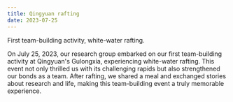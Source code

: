 ```yaml
---
title: Qingyuan rafting
date: 2023-07-25
---
```


First team-building activity, white-water rafting.

<!--more-->

On July 25, 2023, our research group embarked on our first team-building activity at Qingyuan's Gulongxia, experiencing white-water rafting. This event not only thrilled us with its challenging rapids but also strengthened our bonds as a team. After rafting, we shared a meal and exchanged stories about research and life, making this team-building event a truly memorable experience.
